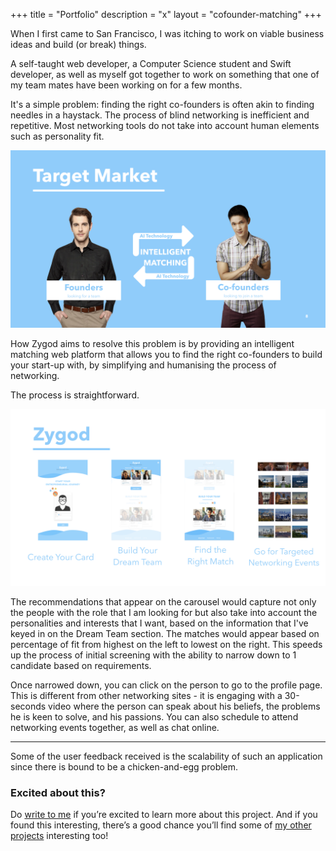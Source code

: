 +++
title = "Portfolio"
description = "x"
layout = "cofounder-matching"
+++

When I first came to San Francisco, I was itching to work on viable business ideas and build (or break) things.

A self-taught web developer, a Computer Science student and Swift developer, as well as myself got together to work on something that one of my team mates have been working on for a few months. 

It's a simple problem: finding the right co-founders is often akin to finding needles in a haystack. The process of blind networking is inefficient and repetitive. Most networking tools do not take into account human elements such as personality fit.

![Image](/images/zygod-solution.png#center)

How Zygod aims to resolve this problem is by providing an intelligent matching web platform that allows you to find the right co-founders to build your start-up with, by simplifying and humanising the process of networking. 

The process is straightforward. 

![Image](/images/zygod-portfolio.png#center)

The recommendations that appear on the carousel would capture not only the people with the role that I am looking for but also take into account the personalities and interests that I want, based on the information that I've keyed in on the Dream Team section. The matches would appear based on percentage of fit from highest on the left to lowest on the right. This speeds up the process of initial screening with the ability to narrow down to 1 candidate based on requirements.

Once narrowed down, you can click on the person to go to the profile page. This is different from other networking sites - it is engaging with a 30-seconds video where the person can speak about his beliefs, the problems he is keen to solve, and his passions. You can also schedule to attend networking events together, as well as chat online.

---

Some of the user feedback received is the scalability of such an application since there is bound to be a chicken-and-egg problem.

### **Excited about this?**
Do [write to me](mailto:rafikahMH@gmail.com) if you’re excited to learn more about this project. And if you found this interesting, there’s a good chance you’ll find some of [my other projects](/portfolio) interesting too!
<br>
<br>
<br>